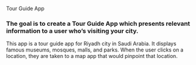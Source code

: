 Tour Guide App
### The goal is to create a Tour Guide App which presents relevant information to a user who’s visiting your city.
This app is a tour guide app for Riyadh city in Saudi Arabia. It displays famous museums, mosques, malls, and parks. When the user clicks on a location, they are taken to a map app that would pinpoint that location.

